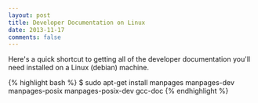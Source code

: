 ```yaml
---
layout: post
title: Developer Documentation on Linux
date: 2013-11-17
comments: false
---
```


Here's a quick shortcut to getting all of the developer documentation you'll need installed on a Linux (debian) machine.

{% highlight bash %}
$ sudo apt-get install manpages manpages-dev manpages-posix manpages-posix-dev gcc-doc
{% endhighlight %}
